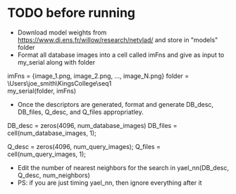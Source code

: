 # TODO before running

* Download model weights from https://www.di.ens.fr/willow/research/netvlad/ and store in "models" folder
* Format all database images into a cell called imFns and give as input to my_serial along with folder

imFns = {image_1.png, image_2.png, ..., image_N.png}
folder = \Users\joe_smith\KingsCollege\seq1\
my_serial(folder, imFns)

* Once the descriptors are generated, format and generate DB_desc, DB_files, Q_desc, and Q_files appropriatley.

DB_desc = zeros(4096, num_database_images)
DB_files = cell(num_database_images, 1);

Q_desc = zeros(4096, num_query_images);
Q_files = cell(num_query_images, 1);

* Edit the number of nearest neighbors for the search in yael_nn(DB_desc, Q_desc, num_neighbors)
* PS: if you are just timing yael_nn, then ignore everything after it
